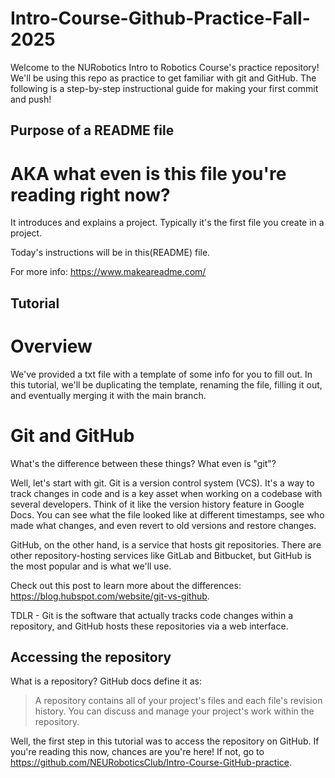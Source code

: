 # Intro-Course-Github-Practice-Fall-2025
Welcome to the NURobotics Intro to Robotics Course's practice repository! We'll be using this repo as practice to get familiar with git and GitHub. The following is a step-by-step instructional guide for making your first commit and push!

## Purpose of a README file
# AKA what even is this file you're reading right now?
It introduces and explains a project. Typically it's the first file you create in a project.

Today's instructions will be in this(README) file.

For more info: https://www.makeareadme.com/

## Tutorial
# Overview
We've provided a txt file with a template of some info for you to fill out. In this tutorial, we'll be duplicating the template, renaming the file, filling it out, and eventually merging it with the main branch.

# Git and GitHub
What's the difference between these things? What even is "git"?

Well, let's start with git. Git is a version control system (VCS). It's a way to track changes in code and is a key asset when working on a codebase with several developers. Think of it like the version history feature in Google Docs. You can see what the file looked like at different timestamps, see who made what changes, and even revert to old versions and restore changes.

GitHub, on the other hand, is a service that hosts git repositories. There are other repository-hosting services like GitLab and Bitbucket, but GitHub is the most popular and is what we'll use.

Check out this post to learn more about the differences: https://blog.hubspot.com/website/git-vs-github.

TDLR - Git is the software that actually tracks code changes within a repository, and GitHub hosts these repositories via a web interface.

## Accessing the repository
What is a repository? GitHub docs define it as:
> A repository contains all of your project's files and each file's revision history. You can discuss and manage your project's work within the repository.

Well, the first step in this tutorial was to access the repository on GitHub. If you're reading this now, chances are you're here! If not, go to https://github.com/NEURoboticsClub/Intro-Course-GitHub-practice.



